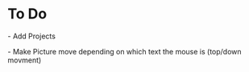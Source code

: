 <h1>To Do</h1>
<p>- Add Projects</p>
<p>- Make Picture move depending on which text the mouse is (top/down movment)</p>
